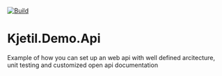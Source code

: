 [![Build](https://github.com/skarnes20/Kjetil.Demo.Api/actions/workflows/dotnet.yml/badge.svg)](https://github.com/skarnes20/Kjetil.Demo.Api/actions/workflows/dotnet.yml)

# Kjetil.Demo.Api
Example of how you can set up an web api with well defined arcitecture, unit testing and customized open api documentation
